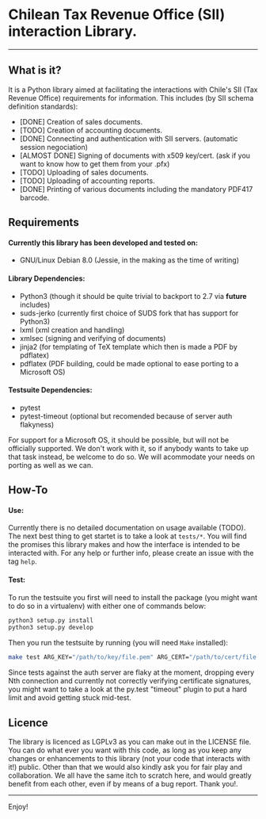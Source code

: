 # Chilean Tax Revenue Office (SII) interaction Library.
---
## What is it?
It is a Python library aimed at facilitating the interactions with Chile's SII (Tax Revenue Office) requirements for information. This includes (by SII schema definition standards):
  * [DONE] Creation of sales documents.
  * [TODO] Creation of accounting documents.
  * [DONE] Connecting and authentication with SII servers. (automatic session negociation)
  * [ALMOST DONE] Signing of documents with x509 key/cert. (ask if you want to know how to get them from your .pfx)
  * [TODO] Uploading of sales documents.
  * [TODO] Uploading of accounting reports.
  * [DONE] Printing of various documents including the mandatory PDF417 barcode.

## Requirements
#### Currently this library has been developed and tested on:
  * GNU/Linux Debian 8.0 (Jessie, in the making as the time of writing)

#### Library Dependencies:
  * Python3 (though it should be quite trivial to backport to 2.7 via __future__ includes)
  * suds-jerko (currently first choice of SUDS fork that has support for Python3)
  * lxml (xml creation and handling)
  * xmlsec (signing and verifying of documents)
  * jinja2 (for templating of TeX template which then is made a PDF by pdflatex)
  * pdflatex (PDF building, could be made optional to ease porting to a Microsoft OS)

#### Testsuite Dependencies:
  * pytest
  * pytest-timeout (optional but recomended because of server auth flakyness)

For support for a Microsoft OS, it should be possible, but will not be officially supported. We don't work with it, so if anybody wants to take up that task instead, be welcome to do so. We will acommodate your needs on porting as well as we can.

## How-To
#### Use:
Currently there is no detailed documentation on usage available (TODO). The next best thing to get startet is to take a look at `tests/*`. You will find the promises this library makes and how the interface is intended to be interacted with. For any help or further info, please create an issue with the tag `help`.

#### Test:
To run the testsuite you first will need to install the package (you might want to do so in a virtualenv) with either one of commands below:
```bash
python3 setup.py install
python3 setup.py develop
```
Then you run the testsuite by running (you will need `Make` installed):
```bash
make test ARG_KEY="/path/to/key/file.pem" ARG_CERT="/path/to/cert/file.pem"
```
Since tests against the auth server are flaky at the moment, dropping every Nth connection and currently not correctly verifying certificate signatures, you might want to take a look at the py.test "timeout" plugin to put a hard limit and avoid getting stuck mid-test.

## Licence
The library is licenced as LGPLv3 as you can make out in the LICENSE file. You can do what ever you want with this code, as long as you keep any changes or enhancements to this library (not your code that interacts with it!) public. Other than that we would also kindly ask you for fair play and collaboration. We all have the same itch to scratch here, and would greatly benefit from each other, even if by means of a bug report. Thank you!.

---
Enjoy!